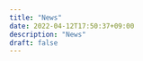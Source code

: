 ```yaml
---
title: "News"
date: 2022-04-12T17:50:37+09:00
description: "News"
draft: false
---
```


<!--more-->

